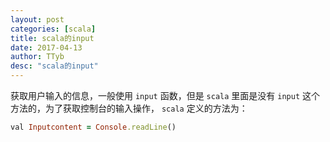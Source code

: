```yaml
---
layout: post
categories: [scala]
title: scala的input
date: 2017-04-13
author: TTyb
desc: "scala的input"
---
```


获取用户输入的信息，一般使用 `input` 函数，但是 `scala` 里面是没有 `input` 这个方法的，为了获取控制台的输入操作， `scala` 定义的方法为：

~~~ruby
val Inputcontent = Console.readLine()
~~~